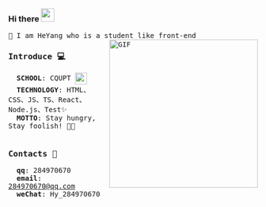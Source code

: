 ### Hi there  <img src="https://user-images.githubusercontent.com/5679180/79618120-0daffb80-80be-11ea-819e-d2b0fa904d07.gif" width="27px">
<samp>
🥳 I am HeYang who is a student like front-end
<br/>  
<img align="right" alt="GIF" src="https://media.giphy.com/media/1XCcD9VLQZ2Io/giphy.gif" height="300px" />
  
### Introduce 💻
&nbsp;&nbsp;<strong>SCHOOL</strong>: CQUPT <img src='https://upload.wikimedia.org/wikipedia/zh/4/43/Cquptlogo.JPG' height='24px' align='center'/><br/>
&nbsp;&nbsp;<strong>TECHNOLOGY</strong>: HTML、CSS、JS、TS、React、Node.js、Test✨<br/> 
&nbsp;&nbsp;<strong>MOTTO</strong>: Stay hungry, Stay foolish! 💪🏻
<br />
<br />
### Contacts 📌

&nbsp;&nbsp;<strong>qq</strong>: 284970670 <br/>
&nbsp;&nbsp;<strong>email</strong>: 284970670@qq.com <br/>
&nbsp;&nbsp;<strong>weChat</strong>: Hy_284970670
</samp>

